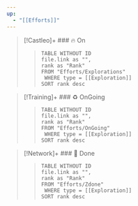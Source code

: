```yaml
---
up:
  - "[[Efforts]]"
---
```





> [!Castleo]+ ### 🔥 On
> > ``` dataview
> > TABLE WITHOUT ID
>  > file.link as "",
>  > rank as "Rank"
> > FROM "Efforts/Explorations"
> >  WHERE type = [[Exploration]]
> > SORT rank desc
> > ```
> 

> [!Training]+ ### ♻  OnGoing
> > ``` dataview
> > TABLE WITHOUT ID
>  > file.link as "",
>  > rank as "Rank"
> > FROM "Efforts/OnGoing"
> >  WHERE type = [[Exploration]]
> > SORT rank desc
> > ```

> [!Network]+ ### 🚀  Done
> > ``` dataview
> > TABLE WITHOUT ID
>  > file.link as "",
>  > rank as "Rank"
> > FROM "Efforts/Zdone"
> >  WHERE type = [[Exploration]]
> > SORT rank desc
> > ```


